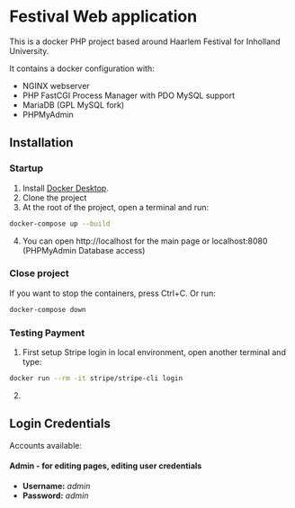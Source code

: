 # Festival Web application
This is a docker PHP project based around Haarlem Festival for Inholland University.

It contains a docker configuration with:
* NGINX webserver
* PHP FastCGI Process Manager with PDO MySQL support
* MariaDB (GPL MySQL fork)
* PHPMyAdmin

## Installation

### Startup

1. Install [Docker Desktop](https://www.docker.com/products/docker-desktop/).
2. Clone the project
3. At the root of the project, open a terminal and run:
```bash
docker-compose up --build
```
4. You can open http://localhost for the main page or localhost:8080 (PHPMyAdmin Database access)

### Close project

If you want to stop the containers, press Ctrl+C. 
Or run:
```bash
docker-compose down
```

### Testing Payment

1. First setup Stripe login in local environment, open another terminal and type:
```bash
docker run --rm -it stripe/stripe-cli login
```
2. 

## Login Credentials

Accounts available:

#### Admin - for editing pages, editing user credentials

* **Username:** _admin_
* **Password:** _admin_
